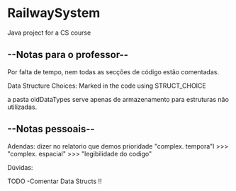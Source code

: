 # RailwaySystem
Java project for a CS course

--Notas para o professor--
-
Por falta de tempo, nem todas as secções de código estão comentadas.

Data Structure Choices:
Marked in the code using STRUCT_CHOICE

a pasta oldDataTypes serve apenas de armazenamento para estruturas não utilizadas.



--Notas pessoais--
-

Adendas:
dizer no relatorio que demos prioridade "complex. tempora"l >>> "complex. espacial" >>> "legibilidade do codigo"

Dúvidas:

TODO
-Comentar Data Structs !!